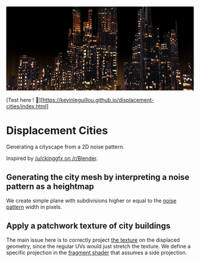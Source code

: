 ![A cityscape generated using the Displacement Cities project](https://github.com/kevinleguillou/displacement-cities/blob/develop/assets/banner.jpg)

[Test here ! 🌆][https://kevinleguillou.github.io/displacement-cities/index.html]

# Displacement Cities

Generating a cityscape from a 2D noise pattern.

Inspired by [/u/ckinggfx on /r/Blender](https://www.reddit.com/r/blender/comments/k05280/sprawling_city_from_a_single_plane/).

## Generating the city mesh by interpreting a noise pattern as a heightmap

We create simple plane with subdivisions higher or equal to the [noise pattern](https://github.com/kevinleguillou/displacement-cities/blob/develop/assets/noise.png) width in pixels.

## Apply a patchwork texture of city buildings

The main issue here is to correctly project [the texture](https://github.com/kevinleguillou/displacement-cities/blob/develop/assets/skyscrappers.jpg) on the displaced geometry, since the regular UVs would just stretch the texture. We define a specific projection in the [fragment shader](https://github.com/kevinleguillou/displacement-cities/blob/develop/src/DisplacementCity/DisplacementCity.frag) that assumes a side projection.